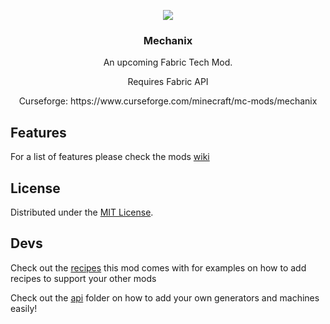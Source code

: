 <p align="center"><img src="https://imgur.com/FK8W3Mn.png"></p>
<h3 align="center">Mechanix</h3>
<p align="center">An upcoming Fabric Tech Mod.</p>
<p align="center">
  Requires Fabric API
</p>
<p align="center">
  Curseforge: https://www.curseforge.com/minecraft/mc-mods/mechanix
</p>

## Features
For a list of features please check the mods [wiki](https://www.flytre.net/mechanix)

## License
Distributed under the [MIT License](https://www.mit.edu/~amini/LICENSE.md).

## Devs
Check out the [recipes](https://github.com/Flytre/Mechanix/tree/master/src/main/resources/data/mechanix/recipes) this mod comes with for examples on how to add recipes to support your other mods

Check out the [api](https://github.com/Flytre/Mechanix/tree/master/src/main/java/net/flytre/mechanix/api) folder on how to add your own generators and machines easily!

